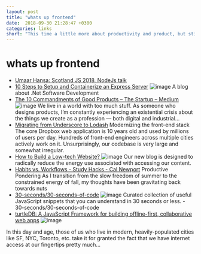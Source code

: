 ```yaml
---
layout: post
title: "whats up frontend"
date:  2018-09-30 21:28:47 +0300
categories: links
short: "This time a little more about productivity and product, but still some great stuff from Umaar Hansa and his ScotlandJs talk. List of small JS helpers, curated by DO, and tutorials how to containerize express server and build super low, self sustained server for a blog."
---
```



# whats up frontend

- [Umaar Hansa: Scotland JS 2018, NodeJs talk](https://umaar.github.io/node-mini-projects-talk/#/) 
- [10 Steps to Setup and Containerize an Express Server](http://www.pogsdotnet.com/2018/08/10-steps-to-setup-and-containerize.html) ![image](https://3.bp.blogspot.com/-isw9-Zkinqo/W22sLHKCY0I/AAAAAAAADKw/Dc98-T2RvwcnoIL9TtRhUwwsssFfEGitQCLcBGAs/w1200-h630-p-k-no-nu/banner.png) A blog about .Net Software Development
- [The 10 Commandments of Good Products – The Startup – Medium](https://medium.com/swlh/the-10-commandments-of-good-products-d1d0a97b30ee) ![image](https://cdn-images-1.medium.com/max/1200/1*BMKyckZgC9OKH3T6iinw7g.jpeg) We live in a world with too much stuff. As someone who designs products, I’m constantly experiencing an existential crisis about the things we create as a profession — both digital and industrial…
- [Migrating from Underscore to Lodash](https://blogs.dropbox.com/tech/2018/09/migrating-from-underscore-to-lodash/) Modernizing the front-end stack The core Dropbox web application is 10 years old and used by millions of users per day. Hundreds of front-end engineers across multiple cities actively work on it. Unsurprisingly, our codebase is very large and somewhat irregular.
- [How to Build a Low-tech Website? ](https://solar.lowtechmagazine.com/2018/09/how-to-build-a-lowtech-website) ![image](https://solar.lowtechmagazine.com/dithers/sps_close.png) Our new blog is designed to radically reduce the energy use associated with accessing our content.
- [Habits vs. Workflows - Study Hacks - Cal Newport](http://calnewport.com/blog/2018/09/11/habits-vs-workflows) Productive Pondering As I transition from the slow freedom of summer to the constrained energy of fall, my thoughts have been gravitating back towards nuts
- [30-seconds/30-seconds-of-code](https://github.com/30-seconds/30-seconds-of-code) ![image](https://avatars1.githubusercontent.com/u/43479428?s=400&v=4) Curated collection of useful JavaScript snippets that you can understand in 30 seconds or less. - 30-seconds/30-seconds-of-code
- [turtleDB: A JavaScript Framework for building offline-first, collaborative web apps](https://hackernoon.com/turtledb-a-javascript-framework-for-building-offline-first-collaborative-web-apps-7183cd787163) ![image](https://cdn-images-1.medium.com/max/1200/0*93KHpyy6Q8_0FMGI)

In this day and age, those of us who live in modern, heavily-populated cities like SF, NYC, Toronto, etc. take it for granted the fact that we have internet access at our fingertips pretty much…
